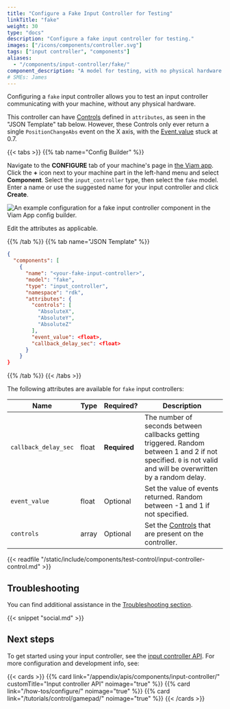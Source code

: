 ```yaml
---
title: "Configure a Fake Input Controller for Testing"
linkTitle: "fake"
weight: 30
type: "docs"
description: "Configure a fake input controller for testing."
images: ["/icons/components/controller.svg"]
tags: ["input controller", "components"]
aliases:
  - "/components/input-controller/fake/"
component_description: "A model for testing, with no physical hardware."
# SMEs: James
---
```


Configuring a `fake` input controller allows you to test an input controller communicating with your machine, without any physical hardware.

This controller can have [Controls](/appendix/apis/components/input-controller/#control-field) defined in `attributes`, as seen in the "JSON Template" tab below.
However, these Controls only ever return a single `PositionChangeAbs` event on the X axis, with the [Event.value](/appendix/apis/components/input-controller/#event-object) stuck at 0.7.

{{< tabs >}}
{{% tab name="Config Builder" %}}

Navigate to the **CONFIGURE** tab of your machine's page in [the Viam app](https://app.viam.com).
Click the **+** icon next to your machine part in the left-hand menu and select **Component**.
Select the `input_controller` type, then select the `fake` model.
Enter a name or use the suggested name for your input controller and click **Create**.

![An example configuration for a fake input controller component in the Viam App config builder.](/components/input-controller/fake-input-controller-ui-config.png)

Edit the attributes as applicable.

{{% /tab %}}
{{% tab name="JSON Template" %}}

```json {class="line-numbers linkable-line-numbers"}
{
  "components": [
    {
      "name": "<your-fake-input-controller>",
      "model": "fake",
      "type": "input_controller",
      "namespace": "rdk",
      "attributes": {
        "controls": [
          "AbsoluteX",
          "AbsoluteY",
          "AbsoluteZ"
        ],
        "event_value": <float>,
        "callback_delay_sec": <float>
      }
    }
}
```

{{% /tab %}}
{{< /tabs >}}

The following attributes are available for `fake` input controllers:

<!-- prettier-ignore -->
| Name | Type | Required? | Description |
| ---- | ---- | --------- | ----------- |
| `callback_delay_sec` | float | **Required** | The number of seconds between callbacks getting triggered. Random between 1 and 2 if not specified. `0` is not valid and will be overwritten by a random delay. |
| `event_value` | float | Optional | Set the value of events returned. Random between -1 and 1 if not specified. |
| `controls` | array | Optional | Set the [Controls](/appendix/apis/components/input-controller/#control-field) that are present on the controller. |

{{< readfile "/static/include/components/test-control/input-controller-control.md" >}}

## Troubleshooting

You can find additional assistance in the [Troubleshooting section](/appendix/troubleshooting/).

{{< snippet "social.md" >}}

## Next steps

To get started using your input controller, see the [input controller API](/appendix/apis/components/input-controller/).
For more configuration and development info, see:

{{< cards >}}
{{% card link="/appendix/apis/components/input-controller/" customTitle="Input controller API" noimage="true" %}}
{{% card link="/how-tos/configure/" noimage="true" %}}
{{% card link="/tutorials/control/gamepad/" noimage="true" %}}
{{< /cards >}}
